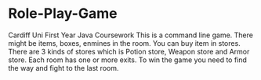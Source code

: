 # Role-Play-Game
Cardiff Uni First Year Java Coursework
This is a command line game.
There might be items, boxes, enmines in the room.
You can buy item in stores. There are 3 kinds of stores which is Potion store, Weapon store and Armor store.
Each room has one or more exits.
To win the game you need to find the way and fight to the last room.
